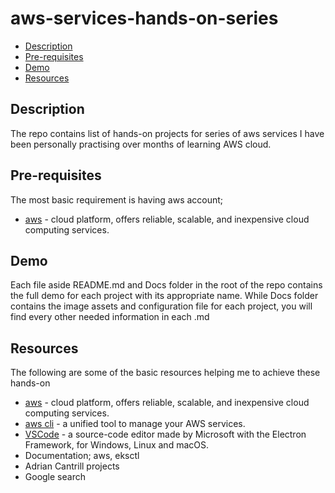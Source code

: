 # aws-services-hands-on-series

* [Description](#description)
* [Pre-requisites](#pre-requisities)
* [Demo](#demo)
* [Resources](#resources)

## Description
The repo contains list of hands-on projects for series of aws services I  have been personally practising over months of learning AWS cloud.

## Pre-requisites
The most basic requirement is having aws account;
- [aws](https://aws.amazon.com/) - cloud platform, offers reliable, scalable, and inexpensive cloud computing services.

## Demo
Each file aside README.md and Docs folder in the root of the repo contains the full demo for each project with its appropriate name. While Docs folder contains the image assets and configuration file for each project, you will find every other needed information in each .md

## Resources
The following are some of the basic resources helping me to achieve these hands-on
- [aws](https://aws.amazon.com/) - cloud platform, offers reliable, scalable, and inexpensive cloud computing services.
- [aws cli](https://docs.aws.amazon.com/cli/latest/userguide/getting-started-install.html)  - a unified tool to manage your AWS services.
- [VSCode](https://code.visualstudio.com/) - a source-code editor made by Microsoft with the Electron Framework, for Windows, Linux and macOS.
- Documentation; aws, eksctl
- Adrian Cantrill projects
- Google search



